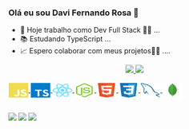 ### Olá eu sou Davi Fernando Rosa 👋


- 🔭 Hoje trabalho como Dev Full Stack 👨‍💻 ...
- 📚 Estudando TypeScript  ...
- 📈 Espero colaborar com meus projetos🤗🚀 ....


<div align="center">
  <a href="https://github.com/davifernandorosa">
  <img height="180em" src="https://github-readme-stats.vercel.app/api?username=davifernandorosa&show_icons=true&theme=dark&include_all_commits=true&count_private=true"/>
  <img height="180em" src="https://github-readme-stats.vercel.app/api/top-langs/?username=davifernandorosa&layout=compact&langs_count=7&theme=dark"/>
</div>

<div style="display: inline_block"><br>
  <img align="center" alt="davi-Js" height="30" width="40" src="https://raw.githubusercontent.com/devicons/devicon/master/icons/javascript/javascript-plain.svg">
  <img align="center" alt="davi-Ts" height="30" width="40" src="https://raw.githubusercontent.com/devicons/devicon/master/icons/typescript/typescript-plain.svg">
  <img align="center" alt="davi-React" height="30" width="40" src="https://raw.githubusercontent.com/devicons/devicon/master/icons/react/react-original.svg">
  <img align="center" alt="davi-node" height="30" width="40" src="https://raw.githubusercontent.com/devicons/devicon/master/icons/nodejs/nodejs-original.svg">
  <img align="center" alt="davi-HTML" height="30" width="40" src="https://raw.githubusercontent.com/devicons/devicon/master/icons/html5/html5-original.svg">
  <img align="center" alt="davi-CSS" height="30" width="40" src="https://raw.githubusercontent.com/devicons/devicon/master/icons/css3/css3-original.svg">
  <img align="center" alt="davi-mysql" height="30" width="40" src="https://raw.githubusercontent.com/devicons/devicon/master/icons/mysql/mysql-original.svg">
  <img align="center" alt="davi-mongodb" height="30" width="40" src="https://raw.githubusercontent.com/devicons/devicon/master/icons/mongodb/mongodb-original.svg">
  
</div>
  
   ##
 
<div> 
 
  <a href="https://www.instagram.com/davi_fernando_rosa/" target="_blank"><img src="https://img.shields.io/badge/-Instagram-%23E4405F?style=for-the-badge&logo=instagram&logoColor=white" target="_blank"></a>
  <a href = "mailto:davifernandorosa@gmail.com"><img src="https://img.shields.io/badge/Gmail-D14836?style=for-the-badge&logo=gmail&logoColor=white" target="_blank"></a>
  <a href="https://www.linkedin.com/in/davi-fernando-rosa-814b5b209/" target="_blank"><img src="https://img.shields.io/badge/-LinkedIn-%230077B5?style=for-the-badge&logo=linkedin&logoColor=white" target="_blank"></a> 
 
 
</div>
